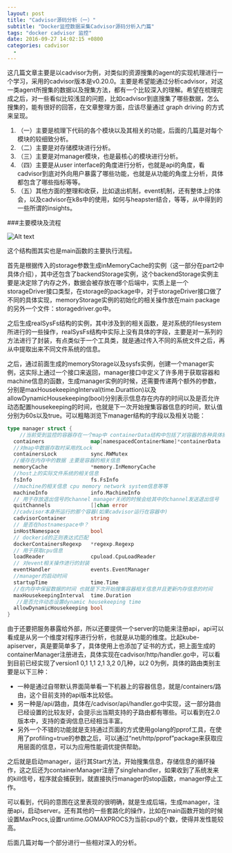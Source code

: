 ```yaml
---
layout: post
title: "Cadvisor源码分析（一）"
subtitle: "Docker监控数据采集Cadvisor源码分析入门篇" 
tags: "docker cadvisor 监控"
date: 2016-09-27 14:02:15 +0800
categories: cadvisor
  - 
---
```


这几篇文章主要是以cadvisor为例，对类似的资源搜集的agent的实现机理进行一个学习，采用的cadvisor版本是v0.20.0。主要是希望能通过分析cadvisor，对这一类agent所搜集的数据以及搜集方法，都有一个比较深入的理解。希望在梳理完成之后，对一些看似比较浅显的问题，比如cadvisor到底搜集了哪些数据，怎么搜集的，能有很好的回答，在文章整理方面，应该尽量通过 graph driving 的方式来呈现。

1. （一）主要是梳理下代码的各个模块以及其相关的功能，后面的几篇是对每个模块的较细致分析。
2. （二）主要是对存储模块进行分析。
3. （三）主要是对manager模块，也是最核心的模块进行分析。
4. （四）主要是从user interface的角度进行分析，也就是api的角度，看cadvisor到底对外向用户暴露了哪些功能，也就是从功能的角度上分析，具体都包含了哪些指标等等。
5. （五）其他方面的整理和收获，比如退出机制，event机制，还有整体上的体会，以及cadvisor在k8s中的使用，如何与heapster结合，等等，从中得到的一些所谓的insights。

###主要模块及流程

![Alt text](http://7xn7vm.com1.z0.glb.clouddn.com/architect.001.jpeg "Cadvisor source code 1")

这个结构图其实也是main函数的主要执行流程。

首先是根据传入的storage参数生成inMemoryCache的实例（这一部分在part2中具体介绍），其中还包含了backendStorage实例，这个backendStorage实例主要是决定除了内存之外，数据会被存放在哪个后端中，实质上是一个storageDriver接口类型，在storage的package中，对于storageDriver接口做了不同的具体实现，memoryStorage实例的初始化的相关操作放在main package的另外一个文件：storagedriver.go中。

之后生成realSysFs结构的实例，其中涉及到的相关函数，是对系统的filesystem所进行的一些操作，realSysFs结构中实际上没有具体的字段，主要是对一系列的方法进行了封装，有点类似于一个工具类，就是通过传入不同的系统文件之后，再从中提取出来不同文件系统的信息。

之后，通过前面生成的memoryStorage以及sysfs实例，创建一个manager实例，这实际上通过一个接口来返回，manager接口中定义了许多用于获取容器和machine信息的函数，生成manager实例的时候，还需要传递两个额外的参数，分别是maxHousekeepingInterval(time.Durattion)以及allowDynamicHousekeeping(bool)分别表示信息存在内存的时间以及是否允许动态配置housekeeping的时间，也就是下一次开始搜集容器信息的时间，默认值分别为60s以及true。可以粗略浏览下manager结构的字段以及相关功能：

```go
type manager struct {
    //当前受到监控的容器存在一个map中 containerData结构中包括了对容器的各种具体操作方式和相关信息
  containers               map[namespacedContainerName]*containerData
  //对map中数据存取时采用的Lock
  containersLock           sync.RWMutex
  //缓存在内存中的数据 主要是容器的相关信息
  memoryCache              *memory.InMemoryCache
  //host上的实际文件系统的相关信息
  fsInfo                   fs.FsInfo
  //machine的相关信息 cpu memory network system信息等等
  machineInfo              info.MachineInfo
  // 用于存放退出信号的channel manager关闭的时候会给其中的channel发送退出信号
  quitChannels             []chan error
  //cadvisor本身所运行的那个容器(如果cadvisor运行在容器中)
  cadvisorContainer        string
  // 是否在hostnamespace中？
  inHostNamespace          bool
  // dockerid的正则表达式匹配
  dockerContainersRegexp   *regexp.Regexp
  // 用于获取cpu信息
  loadReader               cpuload.CpuLoadReader
  // 对event相关操作进行的封装
  eventHandler             events.EventManager
  //manager的启动时间
  startupTime              time.Time
  //在内存中保留数据的时间 也就是下次开始搜集容器相关信息并且更新内存信息的时间
  maxHousekeepingInterval  time.Duration
   //是否允许动态设置dynamic housekeeping time
  allowDynamicHousekeeping bool
}
```

由于还要把服务暴露给外部，所以还要提供一个server的功能来注册api，api可以看成是从另一个维度对程序进行分析，也就是从功能的维度。比起kube-apiserver，真是要简单多了，具体使用上也添加了证书的方式，把上面生成的containerManager注册进去，具体实现在cadvisor/http/handler.go中，可以看到目前已经实现了version1 0,1 1,1 2,1 3,2 0几种，以2 0为例，具体的路由类别主要是以下三种：

* 一种是通过自带默认界面简单看一下机器上的容器信息，就是/containers/路由，这个目前支持的api版本比较低。
* 另一种是/api/路由，具体在/cadvisor/api/handler.go中实现，这一部分路由已经设置的比较友好，会提示出当期支持的子路由都有哪些。可以看到在2.0版本中，支持的查询信息已经相当丰富。
* 另外一个不错的功能就是支持通过页面的方式使用golang的pprof工具，在使用了profiling=true的参数之后，可以通过“net/http/pprof”package来获取应用层面的信息，可以为应用性能调优提供帮助。

之后就是启动manager，运行其Start方法，开始搜集信息，存储信息的循环操作，这之后还为containerManager注册了singlehandler，如果收到了系统发来的kill信号，程序就会捕获到，就直接执行manager的stop函数，manager停止工作。

可以看到，代码的意图在这里表现的很明确，就是生成后端，生成manager，注册api，启动server。还有其他的一些套路化的操作，比如在main函数开始的时候设置MaxProcs,设置runtime.GOMAXPROCS为当前cpu的个数，使得并发性能较高。

后面几篇对每一个部分进行一些相对深入的分析。
